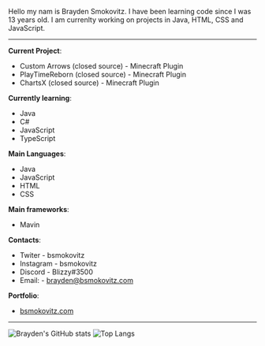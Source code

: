 Hello my nam is Brayden Smokovitz. I have been learning code since I was 13 years old. I am currenlty working on projects in Java, HTML, CSS and JavaScript.

---

**Current Project**:
- Custom Arrows (closed source) - Minecraft Plugin
- PlayTimeReborn (closed source) - Minecraft Plugin
- ChartsX (closed source) - Minecraft Plugin

**Currently learning**:
- Java
- C#
- JavaScript
- TypeScript

**Main Languages**:
- Java
- JavaScript
- HTML
- CSS

**Main frameworks**:
- Mavin

**Contacts**:
- Twiter - bsmokovitz
- Instagram - bsmokovitz
- Discord - Blizzy#3500
- Email: - brayden@bsmokovitz.com

**Portfolio**:
- [bsmokovitz.com](https://bsmokovitz.com)
---
![Brayden's GitHub stats](https://github-readme-stats.vercel.app/api?username=bsmokovitz&show_icons=true&theme=react)
![Top Langs](https://github-readme-stats.vercel.app/api/top-langs/?username=bsmokovitz&layout=compact&theme=react)

